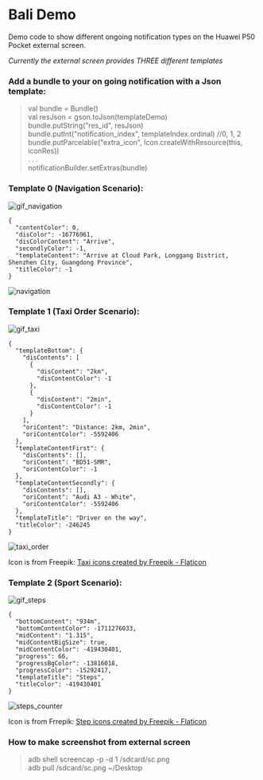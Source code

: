# Bali Demo

Demo code to show different ongoing notification types on the Huawei P50 Pocket external screen.

*Currently the external screen provides THREE different templates*

### Add a bundle to your on going notification with a Json template:

>val bundle = Bundle()<br>
>val resJson = gson.toJson(templateDemo)<br> 
>bundle.putString("res_id", resJson)<br>
>bundle.putInt("notification_index", templateIndex.ordinal) //0, 1, 2<br>
>bundle.putParcelable("extra_icon", Icon.createWithResource(this, iconRes))<br>
>. . .<br>
>notificationBuilder.setExtras(bundle)<br>


### Template 0 (Navigation Scenario):
![gif_navigation](https://user-images.githubusercontent.com/52449229/149536071-3e9dbc3f-eeaf-4a1e-a377-80f8c3082be4.gif)

```
{
  "contentColor": 0,
  "disColor": -16776961,
  "disColorContent": "Arrive",
  "secondlyColor": -1,
  "templateContent": "Arrive at Cloud Park, Longgang District, Shenzhen City, Guangdong Province",
  "titleColor": -1
}
```

![navigation](https://user-images.githubusercontent.com/52449229/149678273-a504ef66-d0fa-4f18-9777-b6285e066f30.png)

### Template 1 (Taxi Order Scenario):
![gif_taxi](https://user-images.githubusercontent.com/52449229/149534618-e1f04693-f996-4ffb-bea8-873db6bce493.gif)

```
{
  "templateBottom": {
    "disContents": [
      {
        "disContent": "2km",
        "disContentColor": -1
      },
      {
        "disContent": "2min",
        "disContentColor": -1
      }
    ],
    "oriContent": "Distance: 2km, 2min",
    "oriContentColor": -5592406
  },
  "templateContentFirst": {
    "disContents": [],
    "oriContent": "BD51-SMR",
    "oriContentColor": -1
  },
  "templateContentSecondly": {
    "disContents": [],
    "oriContent": "Audi A3 - White",
    "oriContentColor": -5592406
  },
  "templateTitle": "Driver on the way",
  "titleColor": -246245
}
```

![taxi_order](https://user-images.githubusercontent.com/52449229/149678350-4d4a9e2d-fba7-41c9-a78d-c0f46d749c0f.png)

Icon is from Freepik:
<a href="https://www.flaticon.com/free-icons/taxi" title="taxi icons">Taxi icons created by Freepik - Flaticon</a>

### Template 2 (Sport Scenario):
![gif_steps](https://user-images.githubusercontent.com/52449229/149535689-b4148569-8875-4397-bae4-73f17ca2d04e.gif)

```
{
  "bottomContent": "934m",
  "bottomContentColor": -1711276033,
  "midContent": "1.315",
  "midContentBigSize": true,
  "midContentColor": -419430401,
  "progress": 66,
  "progressBgColor": -13816018,
  "progressColor": -15292417,
  "templateTitle": "Steps",
  "titleColor": -419430401
}
```

![steps_counter](https://user-images.githubusercontent.com/52449229/149678353-d88ae076-5348-4f7a-b94c-90c6572b35c4.png)

Icon is from Frrepik:
<a href="https://www.flaticon.com/free-icons/step" title="step icons">Step icons created by Freepik - Flaticon</a>

### How to make screenshot from external screen
>adb shell screencap -p -d 1 /sdcard/sc.png</br>
>adb pull /sdcard/sc.png ~/Desktop</br>

